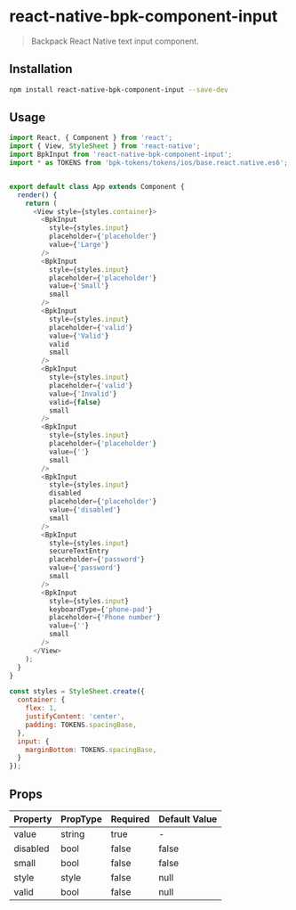 # react-native-bpk-component-input

> Backpack React Native text input component.

## Installation

```sh
npm install react-native-bpk-component-input --save-dev
```

## Usage

```js
import React, { Component } from 'react';
import { View, StyleSheet } from 'react-native';
import BpkInput from 'react-native-bpk-component-input';
import * as TOKENS from 'bpk-tokens/tokens/ios/base.react.native.es6';


export default class App extends Component {
  render() {
    return (
      <View style={styles.container}>
        <BpkInput
          style={styles.input}
          placeholder={'placeholder'}
          value={'Large'}
        />
        <BpkInput
          style={styles.input}
          placeholder={'placeholder'}
          value={'Small'}
          small
        />
        <BpkInput
          style={styles.input}
          placeholder={'valid'}
          value={'Valid'}
          valid
          small
        />
        <BpkInput
          style={styles.input}
          placeholder={'valid'}
          value={'Invalid'}
          valid={false}
          small
        />
        <BpkInput
          style={styles.input}
          placeholder={'placeholder'}
          value={''}
          small
        />
        <BpkInput
          style={styles.input}
          disabled
          placeholder={'placeholder'}
          value={'disabled'}
          small
        />
        <BpkInput
          style={styles.input}
          secureTextEntry
          placeholder={'password'}
          value={'password'}
          small
        />
        <BpkInput
          style={styles.input}
          keyboardType={'phone-pad'}
          placeholder={'Phone number'}
          value={''}
          small
        />
      </View>
    );
  }
}

const styles = StyleSheet.create({
  container: {
    flex: 1,
    justifyContent: 'center',
    padding: TOKENS.spacingBase,
  },
  input: {
    marginBottom: TOKENS.spacingBase,
  }
});
```

## Props

| Property    | PropType  | Required | Default Value |
| ----------- | --------- | -------- | ------------- |
| value       | string    | true     | -             |
| disabled    | bool      | false    | false         |
| small       | bool      | false    | false         |
| style       | style     | false    | null          |
| valid       | bool      | false    | null          |

